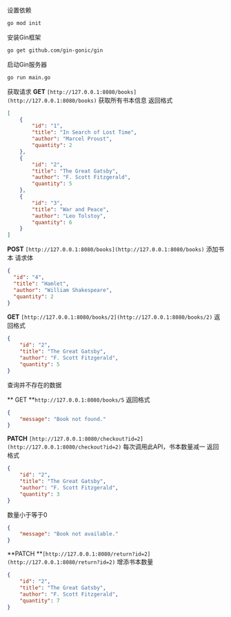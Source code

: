 设置依赖
```bash
go mod init
```
安装Gin框架
```bash
go get github.com/gin-gonic/gin

```
启动Gin服务器
```bash
go run main.go
```

获取请求
**GET** `[http://127.0.0.1:8080/books](http://127.0.0.1:8080/books)` 获取所有书本信息
返回格式
```json
[
    {
        "id": "1",
        "title": "In Search of Lost Time",
        "author": "Marcel Proust",
        "quantity": 2
    },
    {
        "id": "2",
        "title": "The Great Gatsby",
        "author": "F. Scott Fitzgerald",
        "quantity": 5
    },
    {
        "id": "3",
        "title": "War and Peace",
        "author": "Leo Tolstoy",
        "quantity": 6
    }
]
```

**POST** `[http://127.0.0.1:8080/books](http://127.0.0.1:8080/books)` 添加书本
请求体
```json
{
  "id": "4",
  "title": "Hamlet",
  "author": "William Shakespeare",
  "quantity": 2
}
```
**GET** `[http://127.0.0.1:8080/books/2](http://127.0.0.1:8080/books/2)` 
返回格式
```json
{
    "id": "2",
    "title": "The Great Gatsby",
    "author": "F. Scott Fitzgerald",
    "quantity": 5
}
```
查询并不存在的数据

** GET **`http://127.0.0.1:8080/books/5`
返回格式
```json
{
    "message": "Book not found."
}
```

**PATCH** `[http://127.0.0.1:8080/checkout?id=2](http://127.0.0.1:8080/checkout?id=2)` 每次调用此API，书本数量减一
返回格式
```json
{
    "id": "2",
    "title": "The Great Gatsby",
    "author": "F. Scott Fitzgerald",
    "quantity": 3
}
```
数量小于等于0
```json
{
    "message": "Book not available."
}
```

**PATCH **`[http://127.0.0.1:8080/return?id=2](http://127.0.0.1:8080/return?id=2)` 增添书本数量
```json
{
    "id": "2",
    "title": "The Great Gatsby",
    "author": "F. Scott Fitzgerald",
    "quantity": 7
}
```
